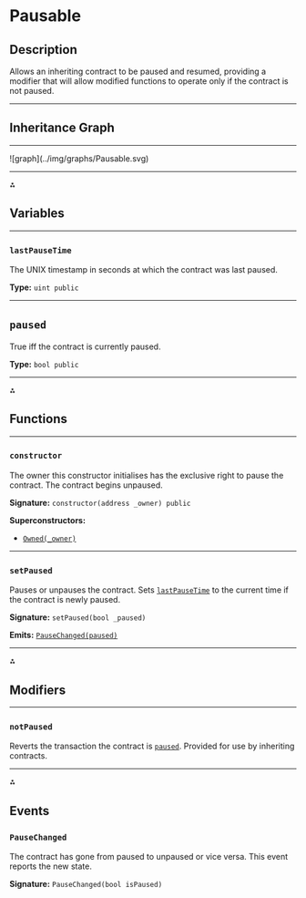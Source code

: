 # Pausable

## Description

Allows an inheriting contract to be paused and resumed, providing a modifier that will allow modified functions to operate only if the contract is not paused.

---

## Inheritance Graph

---

<inheritance-graph>
    ![graph](../img/graphs/Pausable.svg)
</inheritance-graph>

---

<section-sep>⁂</section-sep>

## Variables

---

### `lastPauseTime`

The UNIX timestamp in seconds at which the contract was last paused.

**Type:** `uint public`

---

## `paused`

True iff the contract is currently paused.

**Type:** `bool public`

---

<section-sep>⁂</section-sep>

## Functions

---

### `constructor`

The owner this constructor initialises has the exclusive right to pause the contract. The contract begins unpaused.

**Signature:** `constructor(address _owner) public`

**Superconstructors:**

* [`Owned(_owner)`](Owned.md#constructor)

---

### `setPaused`

Pauses or unpauses the contract. Sets [`lastPauseTime`](#lastPauseTime) to the current time if the contract is newly paused.

**Signature:** `setPaused(bool _paused)`

**Emits:** [`PauseChanged(paused)`](#pausechanged)

---

<section-sep>⁂</section-sep>

## Modifiers

---

### `notPaused`

Reverts the transaction the contract is [`paused`](#paused). Provided for use by inheriting contracts.

---

<section-sep>⁂</section-sep>

## Events

### `PauseChanged`

The contract has gone from paused to unpaused or vice versa. This event reports the new state.

**Signature:** `PauseChanged(bool isPaused)`
